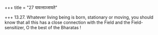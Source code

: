 +++
title = "27 यावत्सञ्जायते"

+++
13.27. Whatever living being is born, stationary or moving, you should
know that all this has a close connection with the Field and the
Field-sensitizer, O the best of the Bharatas !

